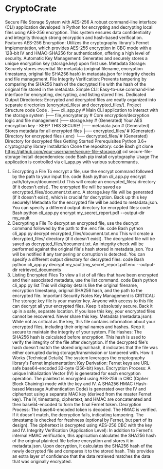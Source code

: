 # CryptoCrate
Secure File Storage System with AES-256
A robust command-line interface (CLI) application developed in Python for encrypting and decrypting local files using AES-256 encryption. This system ensures data confidentiality and integrity through strong encryption and hash-based verification.
Features
AES-256 Encryption: Utilizes the cryptography library's Fernet implementation, which provides AES-256 encryption in CBC mode with a 128-bit IV and HMAC-SHA256 for authentication, offering a high level of security.
Automatic Key Management: Generates and securely stores a unique encryption key (storage.key) upon first use.
Metadata Storage: Securely stores essential file metadata (original filename, encryption timestamp, original file SHA256 hash) in metadata.json for integrity checks and file management.
File Integrity Verification: Prevents tampering by comparing the SHA256 hash of the decrypted file with the hash of the original file stored in the metadata.
Simple CLI: Easy-to-use command-line interface for encrypting, decrypting, and listing stored files.
Dedicated Output Directories: Encrypted and decrypted files are neatly organized into separate directories (encrypted_files/ and decrypted_files/).
Project Structure
code
Code
.
├── cli_app.py              # Main CLI application to interact with the storage system
├── file_encrypter.py       # Core encryption/decryption logic and file management
├── storage.key             # (Generated) Your AES encryption key - KEEP THIS SECURE!
├── metadata.json           # (Generated) Stores metadata for all encrypted files
├── encrypted_files/        # (Generated) Directory for encrypted files (.enc)
└── decrypted_files/        # (Generated) Directory for decrypted files
Getting Started
Prerequisites
Python 3.6+
cryptography library
Installation
Clone the repository:
code
Bash
git clone https://github.com/your-username/secure-file-storage.git
cd secure-file-storage
Install dependencies:
code
Bash
pip install cryptography
Usage
The application is controlled via cli_app.py with various subcommands.
1. Encrypting a File
To encrypt a file, use the encrypt command followed by the path to your input file.
code
Bash
python cli_app.py encrypt path/to/your/document.txt
This will create an encrypted_files/ directory (if it doesn't exist).
The encrypted file will be saved as encrypted_files/document.txt.enc.
A storage.key file will be generated (if it doesn't exist), which is crucial for decryption. Back up this key securely!
Metadata for the encrypted file will be added to metadata.json.
You can specify a different output directory for encrypted files:
code
Bash
python cli_app.py encrypt my_secret_report.pdf --output-dir my_vault
2. Decrypting a File
To decrypt an encrypted file, use the decrypt command followed by the path to the .enc file.
code
Bash
python cli_app.py decrypt encrypted_files/document.txt.enc
This will create a decrypted_files/ directory (if it doesn't exist).
The decrypted file will be saved as decrypted_files/document.txt.
An integrity check will be performed against the original file's hash stored in metadata.json. You will be notified if any tampering or corruption is detected.
You can specify a different output directory for decrypted files:
code
Bash
python cli_app.py decrypt my_vault/my_secret_report.pdf.enc --output-dir retrieved_documents
3. Listing Encrypted Files
To view a list of all files that have been encrypted and their associated metadata, use the list command.
code
Bash
python cli_app.py list
This will display details like the original filename, encryption timestamp, original SHA256 hash, and the path to the encrypted file.
Important Security Notes
Key Management is CRITICAL: The storage.key file is your master key. Anyone with access to this file can decrypt all your encrypted files.
Keep it absolutely secure.
Back it up in a safe, separate location. If you lose this key, your encrypted files cannot be recovered.
Never share this key.
Metadata (metadata.json): While not as critical as the key, this file contains information about your encrypted files, including their original names and hashes. Keep it secure to maintain the integrity of your system.
File Hashes: The SHA256 hash is calculated before encryption. This hash is used to verify the integrity of the file after decryption. If the decrypted file's hash doesn't match the stored original hash, it indicates that the file was either corrupted during storage/transmission or tampered with.
How it Works (Technical Details)
The system leverages the cryptography library's Fernet implementation:
Key Derivation: Fernet keys are URL-safe base64-encoded 32-byte (256-bit) keys.
Encryption Process:
A unique Initialization Vector (IV) is generated for each encryption operation.
The plaintext is encrypted using AES-256 in CBC (Cipher Block Chaining) mode with the key and IV.
A SHA256 HMAC (Hash-based Message Authentication Code) is generated over the IV and ciphertext using a separate MAC key (derived from the master Fernet key).
The IV, timestamp, ciphertext, and HMAC are concatenated and then base64-encoded to form the final Fernet token.
Decryption Process:
The base64-encoded token is decoded.
The HMAC is verified. If it doesn't match, the decryption fails, indicating tampering.
The timestamp is checked for freshness (optional by Fernet, but part of its design).
The ciphertext is decrypted using AES-256 CBC with the key and IV.
Integrity Verification (Application Level): In addition to Fernet's internal HMAC verification, this application calculates the SHA256 hash of the original plaintext file before encryption and stores it in metadata.json. Upon decryption, it calculates the SHA256 hash of the newly decrypted file and compares it to the stored hash. This provides an extra layer of confidence that the data retrieved matches the data that was originally encrypted.
